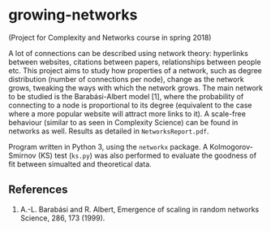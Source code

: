 # growing-networks
(Project for Complexity and Networks course in spring 2018)

A lot of connections can be described using network theory: hyperlinks between websites, citations between papers, relationships between people etc. This project aims to study how properties of a network, such as degree distribution (number of connections per node), change as the network grows, tweaking the ways with which the network grows. The main network to be studied is the Barabási-Albert model [1], where the probability of connecting to a node is proportional to its degree (equivalent to the case where a more popular website will attract more links to it). A scale-free behaviour (similar to as seen in Complexity Science) can be found in networks as well. Results as detailed in ```NetworksReport.pdf```.

Program written in Python 3, using the ```networkx``` package. A Kolmogorov-Smirnov (KS) test (```ks.py```) was also performed to evaluate the goodness of fit between simualted and theoretical data.

## References
1. A.-L. Barabási and R. Albert, Emergence of scaling in random networks Science, 286, 173 (1999).
